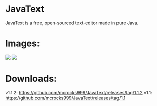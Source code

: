 JavaText
========

JavaText is a free, open-sourced text-editor made in pure Java.

Images:
=====

![](http://i.imgur.com/wwyjRSP.png)
![](http://i.imgur.com/UZkRhta.png)

Downloads:
=====

v1.1.2: https://github.com/mcrocks999/JavaText/releases/tag/1.1.2
v1.1: https://github.com/mcrocks999/JavaText/releases/tag/1.1